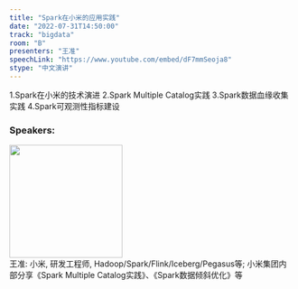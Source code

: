 ```yaml
---
title: "Spark在小米的应用实践"
date: "2022-07-31T14:50:00"
track: "bigdata"
room: "B"
presenters: "王准"
speechLink: "https://www.youtube.com/embed/dF7mmSeoja8"
stype: "中文演讲"
---
```

1.Spark在小米的技术演进
2.Spark Multiple Catalog实践
3.Spark数据血缘收集实践
4.Spark可观测性指标建设
 ### Speakers: 
 <img src="images/speaker/1206.png" width="200" /><br>王准: 小米, 研发工程师, Hadoop/Spark/Flink/Iceberg/Pegasus等;
小米集团内部分享《Spark Multiple Catalog实践》、《Spark数据倾斜优化》等

 